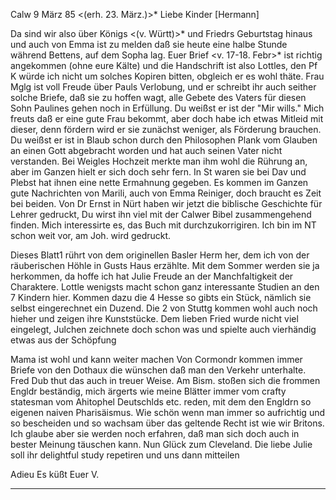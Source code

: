 Calw 9 März 85
 <(erh. 23. März.)>*
Liebe Kinder [Hermann]

Da sind wir also über Königs <(v. Württ)>* und Friedrs Geburtstag hinaus und auch von Emma ist zu melden daß sie heute eine halbe Stunde während Bettens, auf dem Sopha lag. Euer Brief <v. 17-18. Febr>* ist richtig angekommen (ohne eure Kälte) und die Handschrift ist also Lottles, den Pf K würde ich nicht um solches Kopiren bitten, obgleich er es wohl thäte. Frau Mglg ist voll Freude über Pauls Verlobung, und er schreibt ihr auch seither solche Briefe, daß sie zu hoffen wagt, alle Gebete des Vaters für diesen Sohn Paulines gehen noch in Erfüllung. Du weißst er ist der "Mir wills." Mich freuts daß er eine gute Frau bekommt, aber doch habe ich etwas Mitleid mit dieser, denn fördern wird er sie zunächst weniger, als Förderung brauchen. Du weißst er ist in Blaub schon durch den Philosophen Plank vom Glauben an einen Gott abgebracht worden und hat auch seinen Vater nicht verstanden. Bei Weigles Hochzeit merkte man ihm wohl die Rührung an, aber im Ganzen hielt er sich doch sehr fern. In St waren sie bei Dav und Plebst hat ihnen eine nette Ermahnung gegeben. Es kommen im Ganzen gute Nachrichten von Marili, auch von Emma Reiniger, doch braucht es Zeit bei beiden. Von Dr Ernst in Nürt haben wir jetzt die biblische Geschichte für Lehrer gedruckt, Du wirst ihn viel mit der Calwer Bibel zusammengehend finden. Mich interessirte es, das Buch mit durchzukorrigiren. Ich bin im NT schon weit vor, am Joh. wird gedruckt.

Dieses Blatt1 rührt von dem originellen Basler Herm her, dem ich von der räuberischen Höhle in Gusts Haus erzählte. Mit dem Sommer werden sie ja herkommen, da hoffe ich hat Julie Freude an der Manchfaltigkeit der Charaktere. Lottle wenigsts macht schon ganz interessante Studien an den 7 Kindern hier. Kommen dazu die 4 Hesse so gibts ein Stück, nämlich sie selbst eingerechnet ein Duzend. Die 2 von Stuttg kommen wohl auch noch hieher und zeigen ihre Kunststücke. Dem lieben Fried wurde nicht viel eingelegt, Julchen zeichnete doch schon was und spielte auch vierhändig etwas aus der Schöpfung

Mama ist wohl und kann weiter machen Von Cormondr kommen immer Briefe von den Dothaux die wünschen daß man den Verkehr unterhalte. Fred Dub thut das auch in treuer Weise. Am Bism. stoßen sich die frommen Engldr beständig, mich ärgerts wie meine Blätter immer vom crafty statesman vom Ahitophel Deutschlds etc. reden, mit dem den Engldrn so eigenen naiven Pharisäismus. Wie schön wenn man immer so aufrichtig und so bescheiden und so wachsam über das geltende Recht ist wie wir Britons. Ich glaube aber sie werden noch erfahren, daß man sich doch auch in bester Meinung täuschen kann. Nun Glück zum Cleveland. Die liebe Julie soll ihr delightful study repetiren und uns dann mitteilen

 Adieu Es küßt Euer V.
_______________
